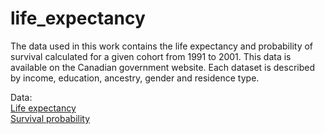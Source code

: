 # life_expectancy
The data used in this work contains the life expectancy and probability of survival calculated for a given cohort from 1991 to 2001. This data is available on the Canadian government website. Each dataset is described by income, education, ancestry, gender and residence type.  

Data: 
<br>[Life expectancy](https://doi.org/10.25318/1310013401-eng)
<br>[Survival probability](https://www150.statcan.gc.ca/t1/tbl1/en/tv.action?pid=1310013501)
